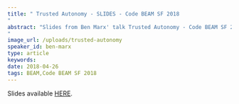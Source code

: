 ```yaml
---
title: " Trusted Autonomy - SLIDES - Code BEAM SF 2018
"
abstract: "Slides from Ben Marx' talk Trusted Autonomy - Code BEAM SF 2018
"
image_url: /uploads/trusted-autonomy
speaker_id: ben-marx
type: article
keywords: 
date: 2018-04-26
tags: BEAM,Code BEAM SF 2018
---
```

Slides available <a href="/uploads/media/default/0001/01/96f8b6ce774355f2e7e55582d6c77177cd96ab1c.pdf" target="_blank">HERE</a>.
